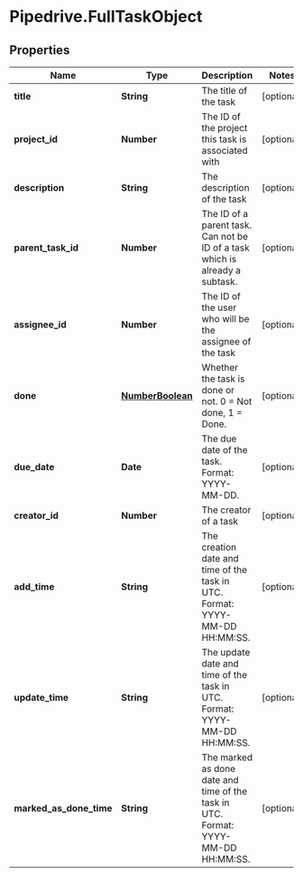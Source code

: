 # Pipedrive.FullTaskObject

## Properties

Name | Type | Description | Notes
------------ | ------------- | ------------- | -------------
**title** | **String** | The title of the task | [optional] 
**project_id** | **Number** | The ID of the project this task is associated with | [optional] 
**description** | **String** | The description of the task | [optional] 
**parent_task_id** | **Number** | The ID of a parent task. Can not be ID of a task which is already a subtask. | [optional] 
**assignee_id** | **Number** | The ID of the user who will be the assignee of the task | [optional] 
**done** | [**NumberBoolean**](NumberBoolean.md) | Whether the task is done or not. 0 &#x3D; Not done, 1 &#x3D; Done. | [optional] 
**due_date** | **Date** | The due date of the task. Format: YYYY-MM-DD. | [optional] 
**creator_id** | **Number** | The creator of a task | [optional] 
**add_time** | **String** | The creation date and time of the task in UTC. Format: YYYY-MM-DD HH:MM:SS. | [optional] 
**update_time** | **String** | The update date and time of the task in UTC. Format: YYYY-MM-DD HH:MM:SS. | [optional] 
**marked_as_done_time** | **String** | The marked as done date and time of the task in UTC. Format: YYYY-MM-DD HH:MM:SS. | [optional] 


